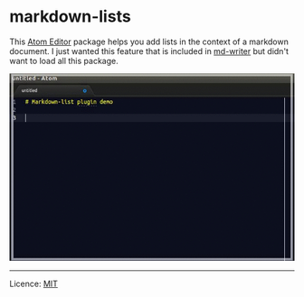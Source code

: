 # markdown-lists

This [Atom Editor](https://atom.io) package helps you add lists in the context of a markdown document. I just wanted this feature that is included in [md-writer](https://github.com/zhuochun/md-writer) but didn't want to load all this package.

![Demo](https://raw.githubusercontent.com/brunobord/markdown-lists/master/markdown-list.gif)


----

Licence: [MIT](https://github.com/brunobord/markdown-lists/blob/master/LICENSE.md)
